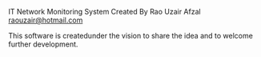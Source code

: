 IT Network Monitoring System
Created By Rao Uzair Afzal
raouzair@hotmail.com

This software is createdunder the vision to share the idea and to welcome further development. 
